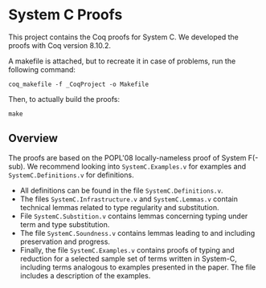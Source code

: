 # System C Proofs

This project contains the Coq proofs for System C.
We developed the proofs with Coq version 8.10.2.


A makefile is attached, but to recreate it in case of problems, run the following command:

    coq_makefile -f _CoqProject -o Makefile

Then, to actually build the proofs:

    make

## Overview

The proofs are based on the POPL'08 locally-nameless proof of System F(-sub). We recommend looking into `SystemC.Examples.v` for examples and `SystemC.Definitions.v` for definitions.

- All definitions can be found in the file `SystemC.Definitions.v`.
- The files `SystemC.Infrastructure.v` and `SystemC.Lemmas.v` contain technical lemmas related to type
  regularity and substitution.
- File `SystemC.Substition.v` contains lemmas concerning typing under term and type substitution.
- The file `SystemC.Soundness.v` contains lemmas leading to and including preservation and progress.
- Finally, the file `SystemC.Examples.v` contains proofs of typing and reduction for a selected
  sample set of terms written in System-C, including terms analogous to examples presented in the paper. The file includes a description of the examples.

